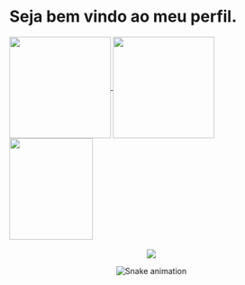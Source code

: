 <h1> Seja bem vindo ao meu perfil. </h1>

<div>
  <a href="https://github.com/scheffer1">
  <img height="180em"   align="center" src="https://github-readme-stats.vercel.app/api?username=scheffer1&show_icons=true&theme=jolly&include_all_commits=true&count_private=true"/>
  <img height="180em"  align="center" src="https://github-readme-stats.vercel.app/api/top-langs/?username=scheffer1&&layout=compact&hide=shell&theme=jolly"/>

  <img align="center" width="148" align="center" height="180" src="https://c.tenor.com/I5iY9Hj8YGQAAAAi/kroppa-digital.gif">
</div>
 <br>
<div  align="center"> 
 <a href="https://www.linkedin.com/in/mateus-scheffer-81b7a0170/" target="_blank"><img src="https://img.shields.io/badge/-LinkedIn-%230077B5?style=for-the-badge&logo=linkedin&logoColor=white" target="_blank"></a> 
 
  ![Snake animation](https://github.com/scheffer1/scheffer1/blob/output/github-contribution-grid-snake.svg)
 
</div>
